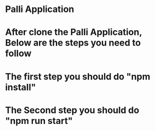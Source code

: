 # Palli Application

# After clone the Palli Application, Below are the steps you need to follow
# The first step you should do "npm install"
# The Second step you should do "npm run start"
